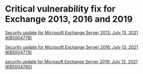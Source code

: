 # Critical vulnerability fix for Exchange 2013, 2016 and 2019

[Security update for Microsoft Exchange Server 2013: July 13, 2021 (KB5004778)](https://support.microsoft.com/en-us/topic/description-of-the-security-update-for-microsoft-exchange-server-2013-july-13-2021-kb5004778-f532100d-a9c1-4f2c-bc36-baec95881011)

[Security update for Microsoft Exchange Server 2016: July 13, 2021 (KB5004779)](https://support.microsoft.com/en-us/topic/description-of-the-security-update-for-microsoft-exchange-server-2016-july-13-2021-kb5004779-81e40da3-60db-4c09-bf11-b8c1e0c1b77d)

[security update for Microsoft Exchange Server 2019: July 13, 2021 (KB5004780)](https://support.microsoft.com/en-us/topic/description-of-the-security-update-for-microsoft-exchange-server-2019-july-13-2021-kb5004780-fc5b3fa1-1f7a-47b0-8014-699257256bb5)

